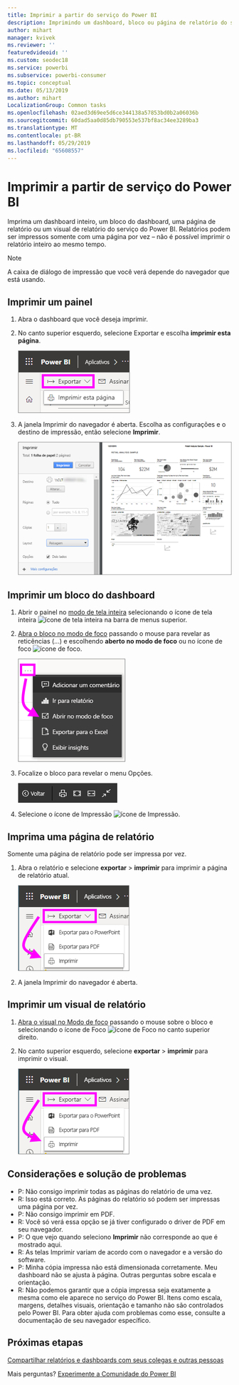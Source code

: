 ```yaml
---
title: Imprimir a partir do serviço do Power BI
description: Imprimindo um dashboard, bloco ou página de relatório do serviço do Power BI.
author: mihart
manager: kvivek
ms.reviewer: ''
featuredvideoid: ''
ms.custom: seodec18
ms.service: powerbi
ms.subservice: powerbi-consumer
ms.topic: conceptual
ms.date: 05/13/2019
ms.author: mihart
LocalizationGroup: Common tasks
ms.openlocfilehash: 02aed3d69ee5d6ce344138a57853bd0b2a06036b
ms.sourcegitcommit: 60dad5aa0d85db790553e537bf8ac34ee3289ba3
ms.translationtype: MT
ms.contentlocale: pt-BR
ms.lasthandoff: 05/29/2019
ms.locfileid: "65608557"
---
```

# <a name="printing-from-the-power-bi-service"></a>Imprimir a partir de serviço do Power BI
Imprima um dashboard inteiro, um bloco do dashboard, uma página de relatório ou um visual de relatório do serviço do Power BI. Relatórios podem ser impressos somente com uma página por vez – não é possível imprimir o relatório inteiro ao mesmo tempo.

   > [!NOTE]
   > A caixa de diálogo de impressão que você verá depende do navegador que está usando.
   > 
## <a name="print-a-dashboard"></a>Imprimir um painel
1. Abra o dashboard que você deseja imprimir.
2. No canto superior esquerdo, selecione Exportar e escolha **imprimir esta página**.
   
    ![Opção de impressão do dashboard](./media/end-user-print/power-bi-dashboard-print.png)
3. A janela Imprimir do navegador é aberta. Escolha as configurações e o destino de impressão, então selecione **Imprimir**.
   

   
    ![caixa de diálogo imprimir](./media/end-user-print/pbi_print_dash_new2.png)

## <a name="print-a-dashboard-tile"></a>Imprimir um bloco do dashboard
1. Abrir o painel no [modo de tela inteira](end-user-focus.md) selecionando o ícone de tela inteira ![ícone de tela inteira](./media/end-user-print/power-bi-full-screen-icon.png) na barra de menus superior.
3. [Abra o bloco no modo de foco](end-user-focus.md) passando o mouse para revelar as reticências (...) e escolhendo **aberto no modo de foco** ou no ícone de foco ![ícone de foco](./media/end-user-print/power-bi-focus-icon.png).
   
    ![menu de reticências](./media/end-user-print/power-bi-menu-options.png)
4. Focalize o bloco para revelar o menu Opções.
   
    ![menu de opções de tela inteira](./media/end-user-print/menu-options-new.png)
4. Selecione o ícone de Impressão ![ícone de Impressão](./media/end-user-print/print-icon.png).     
   

## <a name="print-a-report-page"></a>Imprima uma página de relatório
Somente uma página de relatório pode ser impressa por vez.

1. Abra o relatório e selecione **exportar** > **imprimir** para imprimir a página de relatório atual.
   
    ![Menu Arquivo do Power BI](./media/end-user-print/power-bi-report-print.png)
3. A janela Imprimir do navegador é aberta.
   


## <a name="print-a-report-visual"></a>Imprimir um visual de relatório
1. [Abra o visual no Modo de foco](end-user-focus.md) passando o mouse sobre o bloco e selecionando o ícone de Foco ![ícone de Foco](./media/end-user-print/power-bi-focus-icon.png) no canto superior direito.

2. No canto superior esquerdo, selecione **exportar** > **imprimir** para imprimir o visual.

    ![Menu Arquivo do Power BI](./media/end-user-print/power-bi-report-print.png)



## <a name="considerations-and-troubleshooting"></a>Considerações e solução de problemas

* P: Não consigo imprimir todas as páginas do relatório de uma vez.    
* R: Isso está correto. As páginas do relatório só podem ser impressas uma página por vez.
* P: Não consigo imprimir em PDF.    
* R: Você só verá essa opção se já tiver configurado o driver de PDF em seu navegador.    
* P: O que vejo quando seleciono **Imprimir** não corresponde ao que é mostrado aqui.    
* R: As telas Imprimir variam de acordo com o navegador e a versão do software.
* P: Minha cópia impressa não está dimensionada corretamente.  Meu dashboard não se ajusta à página. Outras perguntas sobre escala e orientação.    
* R: Não podemos garantir que a cópia impressa seja exatamente a mesma como ele aparece no serviço do Power BI. Itens como escala, margens, detalhes visuais, orientação e tamanho não são controlados pelo Power BI. Para obter ajuda com problemas como esse, consulte a documentação de seu navegador específico.      

## <a name="next-steps"></a>Próximas etapas
[Compartilhar relatórios e dashboards com seus colegas e outras pessoas](../service-share-dashboards.md)

Mais perguntas? [Experimente a Comunidade do Power BI](http://community.powerbi.com/)

